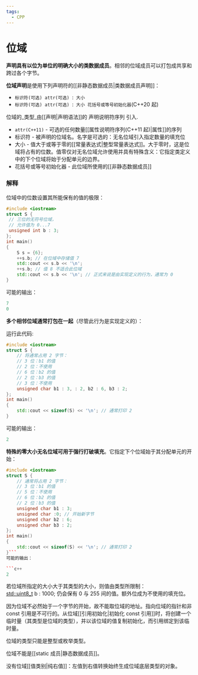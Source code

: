 ```yaml
---
tags:
  - CPP
---
```


# 位域

**声明具有以位为单位的明确大小的类数据成员**。相邻的位域成员可以打包成共享和跨过各个字节。

**位域声明**是使用下列声明符的[[非静态数据成员|类数据成员声明]]：
- `标识符(可选) attr(可选) `:` 大小`
- `标识符(可选) attr(可选) `:` 大小 花括号或等号初始化器`(C++20 起)

位域的_类型_由[[声明|声明语法]]的 声明说明符序列 引入.

- `attr(C++11)` - 可选的任何数量[[属性说明符序列(C++11 起)|属性]]的序列
- 标识符 - 被声明的位域名。名字是可选的：无名位域引入指定数量的填充位
- 大小 - 值大于或等于零的[[常量表达式|整型常量表达式]]。大于零时，这是位域将占有的位数。值零仅对无名位域允许使用并具有特殊含义：它指定类定义中的下个位域将始于分配单元的边界。
- 花括号或等号初始化器 - 此位域所使用的[[非静态数据成员]]

### 解释

位域中的位数设置其所能保有的值的极限：

```c++
#include <iostream>
struct S {
 // 三位的无符号位域，
 // 允许值为 0...7
 unsigned int b : 3;
};
int main()
{
    S s = {6};
    ++s.b; // 在位域中存储值 7
    std::cout << s.b << '\n';
    ++s.b; // 值 8 不适合此位域
    std::cout << s.b << '\n'; // 正式来说是由实现定义的行为，通常为 0
}
```

可能的输出：

```c++
7
0
```

**多个相邻位域通常打包在一起**（尽管此行为是实现定义的）：

运行此代码:

```c++
#include <iostream>
struct S {
    // 将通常占用 2 字节：
    // 3 位：b1 的值
    // 2 位：不使用
    // 6 位：b2 的值
    // 2 位：b3 的值
    // 3 位：不使用
    unsigned char b1 : 3, : 2, b2 : 6, b3 : 2;
};
int main()
{
    std::cout << sizeof(S) << '\n'; // 通常打印 2
}
```

可能的输出：

```c++
2
```

**特殊的零大小无名位域可用于强行打破填充**。它指定下个位域始于其分配单元的开始：

```c++
#include <iostream>
struct S {
    // 通常将占用 2 字节：
    // 3 位：b1 的值
    // 5 位：不使用
    // 6 位：b2 的值
    // 2 位：b3 的值
    unsigned char b1 : 3;
    unsigned char :0; // 开始新字节
    unsigned char b2 : 6;
    unsigned char b3 : 2;
};
int main()
{
    std::cout << sizeof(S) << '\n'; // 通常打印 2
}```
可能的输出：

```c++
2
```

若位域所指定的大小大于其类型的大小，则值由类型所限制：[std::uint8_t](https://www.apiref.com/cpp-zh/cpp/types/integer.html) b : 1000; 仍会保有 0 与 255 间的值。额外位成为不使用的填充位。

因为位域不必然始于一个字节的开始，故不能取位域的地址。指向位域的指针和非 const 引用是不可行的。从位域[[引用初始化|初始化 const 引用]]时，将创建一个临时量（其类型是位域的类型），并以该位域的值复制初始化，而引用绑定到该临时量。

位域的类型只能是整型或枚举类型。

位域不能是[[static 成员|静态数据成员]]。

没有位域[[值类别|纯右值]]：左值到右值转换始终生成位域底层类型的对象。

